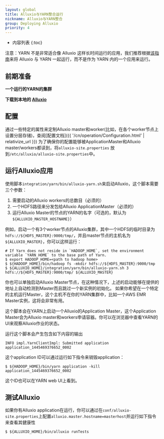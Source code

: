 ```yaml
---
layout: global
title: Alluxio与YARN整合运行
nickname: Alluxio与YARN整合
group: Deploying Alluxio
priority: 4
---
```


* 内容列表
{:toc}

注意：YARN 不是非常适合像 Alluxio 这样长时间运行的应用，我们推荐根据[该指南](Running-Alluxio-Yarn-Standalone.html)来将 Alluxio 与 YARN 一起运行，而不是作为 YARN 内的一个应用来运行。

## 前期准备

**一个运行的YARN的集群**

**下载到本地的 [Alluxio](https://alluxio.io/download)**

## 配置
通过一些特定的属性来定制Alluxio master和worker(比如，在各个worker节点上设置分层存储)，查阅[配置文档]({{ '/cn/operation/Configuration.html' | relativize_url }})
为了确保你的配置能够被ApplicationMaster和Alluxio master/workers都读到，将`alluxio-site.properties` 放到`/etc/alluxio/alluxio-site.properties`中。

## 运行Alluxio应用

使用脚本`integration/yarn/bin/alluxio-yarn.sh`来启动Alluxio，这个脚本需要三个参数：

1. 需要启动的Alluxio workers的总数目（必须的）
2. 一个HDFS路径来分发包给Alluxio ApplicationMaster（必须的）
3. 运行Alluxio Master的节点的YARN的名字（可选的，默认为`${ALLUXIO_MASTER_HOSTNAME}`）

例如，启动一个有3个worker节点的Alluxio集群，其中一个HDFS的临时目录为`hdfs://${HDFS_MASTER}:9000/tmp/`，并且master节点的主机名为`${ALLUXIO_MASTER}`，你可以这样运行：

```console
# If Yarn does not reside in `HADOOP_HOME`, set the environment variable `YARN_HOME` to the base path of Yarn.
$ export HADOOP_HOME=<path to hadoop home>
$ ${HADOOP_HOME}/bin/hadoop fs -mkdir hdfs://${HDFS_MASTER}:9000/tmp
$ ${ALLUXIO_HOME}/integration/yarn/bin/alluxio-yarn.sh 3 hdfs://${HDFS_MASTER}:9000/tmp/ ${ALLUXIO_MASTER}
```

你也可以单独启动Alluxio Master节点，在这种情况下，上述的启动能够在提供的地址上自动检测到Master而且跳过一个新实例的初始化。
如果你希望在一个特定的主机运行Master，这个主机不在你的YARN集群中，比如一个AWS EMR Master实例，这将会非常有用。

这个脚本会在YARN上启动一个Alluxio的Application Master，这个Application Master会为Alluxio master和workers申请容器。你可以在浏览器中查看YARN的UI来观察Alluxio作业的状态。

运行这个脚本会产生包含如下内容的输出

```
INFO impl.YarnClientImpl: Submitted application application_1445469376652_0002
```

这个application ID可以通过运行如下指令来销毁application：

```console
$ ${HADOOP_HOME}/bin/yarn application -kill application_1445469376652_0002
```

这个ID也可以在YARN web UI上看到。

## 测试Alluxio

如果你有Alluxio application在运行，你可以通过在`conf/alluxio-site.properties`上配置`alluxio.master.hostname=masterhost`并运行如下指令来查看其健康性

```console
$ ${ALLUXIO_HOME}/bin/alluxio runTests
```
